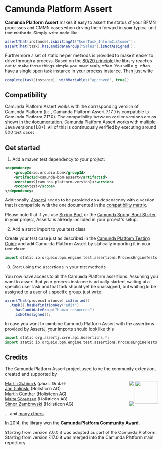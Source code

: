 # Camunda Platform Assert

**Camunda Platform Assert** makes it easy to assert the status of your BPMN processes and CMMN cases when driving them forward in your typical unit test methods. Simply write code like

```groovy
assertThat(instance).isWaitingAt("UserTask_InformCustomer");
assertThat(task).hasCandidateGroup("Sales").isNotAssigned();
```

Furthermore a set of static helper methods is provided to make it easier to drive through a process. Based on the [80/20 principle](https://en.wikipedia.org/wiki/Pareto_principle) the library reaches out to make those things simple you need really often. You will e.g. often have a single open task instance in your process instance. Then just write
 
```groovy
complete(task(instance), withVariables("approved", true));
```

## Compatibility

Camunda Platform Assert works with the corresponding version of Camunda Platform (i.e., Camunda Platform Assert 7.17.0 is compatible to Camunda Platform 7.17.0). The compatibility between earlier versions are as shown [in the documentation](https://docs.camunda.org/manual/latest/user-guide/testing/#assertions-version-compatibility).
Camunda Platform Assert works with multiple Java versions (1.8+). All of this is continuously verified by executing around 500 test cases. 

## Get started

1. Add a maven test dependency to your project:

```xml  
<dependency>
    <groupId>io.orqueio.bpm</groupId>
    <artifactId>camunda-bpm-assert</artifactId>
    <version>${camunda.platform.version}</version>
    <scope>test</scope>
</dependency>
```

Additionally, [AssertJ](https://assertj.github.io/doc/) needs to be provided as a dependency with a version that is compatible with the one documented in the [compatibility matrix](https://docs.camunda.org/manual/latest/user-guide/testing/#assertions-version-compatibility).

Please note that if you use [Spring Boot](https://spring.io/projects/spring-boot) or the [Camunda Spring Boot Starter](https://docs.camunda.org/manual/latest/user-guide/spring-boot-integration/) in your project, AssertJ is already included in your project's setup.

2. Add a static import to your test class

Create your test case just as described in the [Camunda Platform Testing Guide](https://docs.camunda.org/manual/latest/user-guide/testing/) and add Camunda Platform Assert by statically importing it in your test class:

```groovy  
import static io.orqueio.bpm.engine.test.assertions.ProcessEngineTests.*;
```

3. Start using the assertions in your test methods

You now have access to all the Camunda Platform assertions. Assuming you want to assert that your process instance is actually started, waiting at a specific user task and that task should yet be unassigned, but waiting to be assigned to a user of a specific group, just write:

```groovy
assertThat(processInstance).isStarted()
  .task().hasDefinitionKey("edit")
    .hasCandidateGroup("human-resources")
    .isNotAssigned();
```

In case you want to combine Camunda Platform Assert with the assertions provided by AssertJ, your imports should look like this:
```groovy  
import static org.assertj.core.api.Assertions.*;
import static io.orqueio.bpm.engine.test.assertions.ProcessEngineTests.*;
```

## Credits

The Camunda Platform Assert project used to be the community extension, created and supported by

<img src="http://camunda.github.io/camunda-bpm-assert/resources/images/community-award.png" align="right" width="76">

[Martin Schimak](https://github.com/martinschimak) (plexiti GmbH)<a href="http://plexiti.com">
<img src="https://plexiti.com/images/plexiti-transparent.png" align="right"></img></a><br>
[Jan Galinski](https://github.com/jangalinski) (Holisticon AG)<br>
[Martin Günther](https://github.com/margue) (Holisticon AG)<br>
[Malte Sörensen](https://github.com/malteser) (Holisticon AG)<br>
<a href="http://www.holisticon.de"><img src="https://www.holisticon.de/wp-content/uploads/2020/08/logo2016_black_242.png" align="right" /></a>[Simon Zambrovski](https://github.com/zambrovski) (Holisticon AG)


... and [many others](https://github.com/camunda/camunda-bpm-assert/graphs/contributors).

In 2014, the library won the **Camunda Platform Community Award**.

Starting from version 3.0.0 it was adopted as part of the Camunda Platform.
Starting from version 7.17.0 it was merged into the Camunda Platform main repository.
